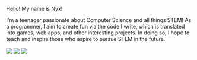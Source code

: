 Hello! My name is Nyx!

I'm a teenager passionate about Computer Science and all things STEM! As a programmer, I aim to create fun via the code I write, which is translated into games, web apps, and other interesting projects. In doing so, I hope to teach and inspire those who aspire to pursue STEM in the future.

<img align="center" src="https://github-readme-stats.vercel.app/api/?username=xyntechx&theme=slateorange"/>
<img align="center" src="https://github-readme-stats.vercel.app/api/top-langs/?username=xyntechx&theme=slateorange"/>
<img align="center" src="https://github-readme-stats.vercel.app/api/pin/?username=xyntechx&theme=slateorange"/>
